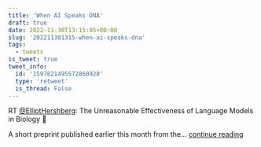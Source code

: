 ```yaml
---
title: 'When AI Speaks DNA'
draft: true
date: 2022-11-30T13:15:05+00:00
slug: '202211301315-when-ai-speaks-dna'
tags:
  - tweets
is_tweet: true
tweet_info:
  id: '1597821495572860928'
  type: 'retweet'
  is_thread: False
---
```




RT [@ElliotHershberg](https://x.com/ElliotHershberg): The Unreasonable Effectiveness of Language Models in Biology 🧬

A short preprint published earlier this month from the… [continue reading](https://x.com/sytelus/status/1597821495572860928)
